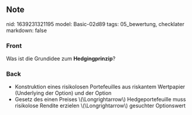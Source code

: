 ## Note
nid: 1639231321195
model: Basic-02d89
tags: 05_bewertung, checklater
markdown: false

### Front
Was ist die Grundidee zum <b>Hedgingprinzip</b>?

### Back
<ul>
  <li>Konstruktion eines risikolosen Portefeuilles aus riskantem
  Wertpapier (Underlying der Option) und der Option
  <li>Gesetz des einen Preises \(\Longrightarrow\)
  Hedgeportefeuille muss risikolose Rendite erzielen
  \(\Longrightarrow\) gesuchter Optionswert
</ul>
